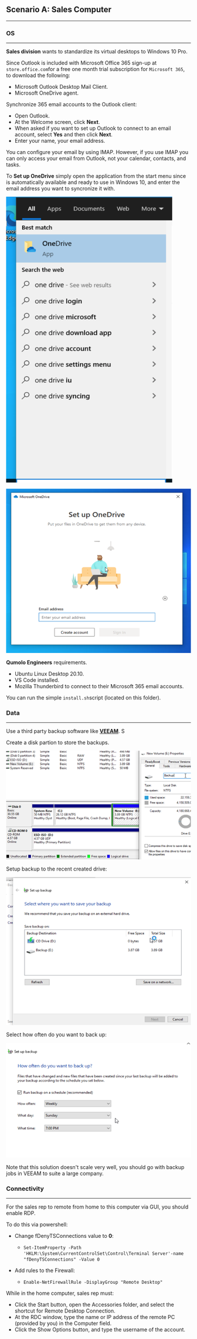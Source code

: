 ## Scenario A: Sales Computer

------

### OS

------

**Sales division** wants to standardize its virtual desktops to Windows 10 Pro.

Since Outlook is included with Microsoft Office 365 sign-up at `store.office.com`for a free one month trial subscription for `Microsoft 365`, to download the following:

+ Microsoft Outlook Desktop Mail Client.
+ Microsoft OneDrive agent.

Synchronize 365 email accounts to the Outlook client:

+ Open Outlook.
+ At the Welcome screen, click **Next**.
+ When asked if you want to set up Outlook to connect to an email account, select **Yes** and then click **Next**.
+ Enter your name, your email address.

You can configure your email by using IMAP. However, if you use IMAP you can only access your email from Outlook, not your calendar, contacts, and tasks.

To **Set up OneDrive** simply open the application from the start menu since is automatically available and ready to use in Windows 10, and enter the email address you want to syncronize it with.

![Screenshot 2021-10-04 at 18.29.11](https://github.com/pedrocorreiacodes/Ops-201/blob/master/project-scenarios/scenario-a-sales-computer/screenshots/Screenshot%202021-10-04%20at%2018.29.11.png)

![Screenshot 2021-10-04 at 18.32.17](https://github.com/pedrocorreiacodes/Ops-201/blob/master/project-scenarios/scenario-a-sales-computer/screenshots/Screenshot%202021-10-04%20at%2018.32.17.png)

**Qumolo Engineers** requirements.

+ Ubuntu Linux Desktop 20.10.
+ VS Code installed.
+ Mozilla Thunderbird to connect to their Microsoft 365 email accounts.

You can run the simple `install.sh`script (located on this folder).

### Data

------

Use a third party backup software like **[VEEAM](https://www.veeam.com/backup-replication-virtual-physical-cloud.html?st=adwordspaidsearch&utm_source=google&utm_medium=cpc&utm_campaign=01BR-VAS_SEMEA_EN_IBE_Paid-Search_Trial_Branded-General&utm_content=cid|162455415_ntw|g_adgr|81735547617_creative|396631306231_ext|_adposition|_locph|1011721_dev|c_devm|_placement|_gclid|CjwKCAjwzOqKBhAWEiwArQGwaOI_J94n2FJ_uN2xc-4N52tMfhN6NbRGbQnzOA8O8b_KRF0JwPeQJBoCwXsQAvD_BwE_keyword|veam_matchtype|e_trgt|&gclid=CjwKCAjwzOqKBhAWEiwArQGwaOI_J94n2FJ_uN2xc-4N52tMfhN6NbRGbQnzOA8O8b_KRF0JwPeQJBoCwXsQAvD_BwE)**. S

Create a disk partion to store the backups.

![Screenshot 2021-10-04 at 18.49.23](https://github.com/pedrocorreiacodes/Ops-201/blob/master/project-scenarios/scenario-a-sales-computer/screenshots/Screenshot%202021-10-04%20at%2018.49.23.png)

Setup backup to the recent created drive:

![Screenshot 2021-10-04 at 18.56.07](https://github.com/pedrocorreiacodes/Ops-201/blob/master/project-scenarios/scenario-a-sales-computer/screenshots/Screenshot%202021-10-04%20at%2018.56.07.png)

Select how often do you want to back up:

![Screenshot 2021-10-04 at 18.58.29](https://github.com/pedrocorreiacodes/Ops-201/blob/master/project-scenarios/scenario-a-sales-computer/screenshots/Screenshot%202021-10-04%20at%2018.58.29.png)

Note that this solution doesn't scale very well, you should go with backup jobs in VEEAM to suite a large company.



### Connectivity

------

For the sales rep to remote from home to this computer via GUI, you should enable RDP.

To do this via powershell:

+ Change fDenyTSConnections value to **0**:

  + ```
    Set-ItemProperty -Path 'HKLM:\System\CurrentControlSet\Control\Terminal Server'-name "fDenyTSConnections" -Value 0
    ```

+ Add rules to the Firewall:

  + ```
    Enable-NetFirewallRule -DisplayGroup "Remote Desktop"
    ```

While in the home computer, sales rep must:

+ Click the Start button, open the Accessories folder, and select the shortcut for Remote Desktop Connection.
+ At the RDC window, type the name or IP address of the remote PC (provided by you) in the Computer field.
+  Click the Show Options button, and type the username of the account.


